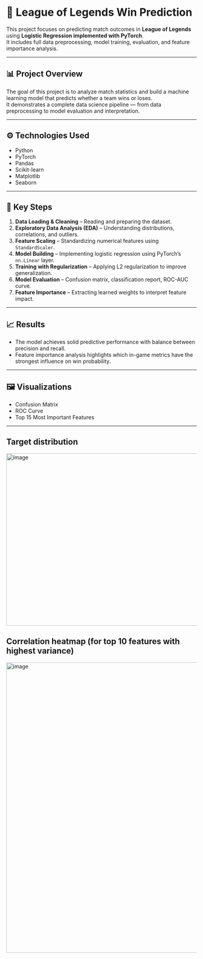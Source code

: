 # 🧠 League of Legends Win Prediction

This project focuses on predicting match outcomes in **League of Legends** using **Logistic Regression implemented with PyTorch**.  
It includes full data preprocessing, model training, evaluation, and feature importance analysis.

---

## 📊 Project Overview
The goal of this project is to analyze match statistics and build a machine learning model that predicts whether a team wins or loses.  
It demonstrates a complete data science pipeline — from data preprocessing to model evaluation and interpretation.

---

## ⚙️ Technologies Used
- Python  
- PyTorch  
- Pandas  
- Scikit-learn  
- Matplotlib  
- Seaborn  

---

## 🧩 Key Steps
1. **Data Loading & Cleaning** – Reading and preparing the dataset.  
2. **Exploratory Data Analysis (EDA)** – Understanding distributions, correlations, and outliers.  
3. **Feature Scaling** – Standardizing numerical features using `StandardScaler`.  
4. **Model Building** – Implementing logistic regression using PyTorch’s `nn.Linear` layer.  
5. **Training with Regularization** – Applying L2 regularization to improve generalization.  
6. **Model Evaluation** – Confusion matrix, classification report, ROC-AUC curve.  
7. **Feature Importance** – Extracting learned weights to interpret feature impact.  

---

## 📈 Results
- The model achieves solid predictive performance with balance between precision and recall.  
- Feature importance analysis highlights which in-game metrics have the strongest influence on win probability.  

---

## 🖼️ Visualizations
- Confusion Matrix  
- ROC Curve  
- Top 15 Most Important Features  

---
## Target distribution
<img width="571" height="455" alt="image" src="https://github.com/user-attachments/assets/88237032-1b17-47fd-b242-cfb66c212ffe" />

## Correlation heatmap (for top 10 features with highest variance)
<img width="850" height="767" alt="image" src="https://github.com/user-attachments/assets/9a7a03e9-877c-4f48-942e-de810d1e332f" />

